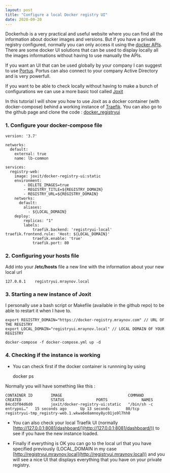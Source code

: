 ```yaml
---
layout: post
title: "Configure a local Docker registry UI"
date: 2020-09-20
---
```


Dockerhub is a very practical and useful website where you can find all the information about docker images and versions. But if you have a private registry configured, normally you can only access it using the [docker APIs](https://docs.docker.com/registry/spec/api/). There are some docker UI solutions that can be used to display locally all the images informations without having to use manually the APIs.

If you want an UI that can be used globally by your company I can suggest to use [Portus](http://port.us.org/). Portus can also connect to your company Active Directory and is very powerfull.

If you want to be able to check locally without having to make a bunch of configurations we can use a more basic tool called [Joxit](https://github.com/Joxit/docker-registry-ui)

In this tutorial I will show you how to use Joxit as a docker container (with docker-compose) behind a working instance of [Traefik](https://mraynov.blogspot.com/2020/09/traefik.html). You can also go to the github page and clone the code : [docker\_registryui](https://github.com/martinraynov/docker_registryui)

### 1. Configure your docker-compose file

    version: '3.7'
    
    networks:
      default:
        external: true
        name: lb-common
    
    services:
      registry-web:
        image: joxit/docker-registry-ui:static
        environment:
            - DELETE_IMAGES=true
            - REGISTRY_TITLE=${REGISTRY_DOMAIN}
            - REGISTRY_URL=${REGISTRY_DOMAIN}
        networks:
          default: 
            aliases: 
              - ${LOCAL_DOMAIN}
        deploy:
            replicas: "1"
            labels:
                traefik.backend: 'registryui-local'            traefik.frontend.rule: 'Host: ${LOCAL_DOMAIN}'
                traefik.enable: 'true'
                traefik.port: 80

### 2. Configuring your hosts file

Add into your **/etc/hosts** file a new line with the information about your new local url

  

    127.0.0.1    registryui.mraynov.local

### 3. Starting a new instance of Joxit

I personally use a bash script or Makefile (available in the github repo) to be able to restart it when I have to. 

  

    export REGISTRY_DOMAIN="https://docker-registry.mraynov.com" // URL OF THE REGISTRY
    export LOCAL_DOMAIN="registryui.mraynov.local" // LOCAL DOMAIN OF YOUR REGISTRY
    
    docker-compose -f docker-compose.yml up -d 
    

### 4. Checking if the instance is working

* You can check first if the docker container is runnning by using 

    docker ps

Normally you will have something like this : 

    CONTAINER ID        IMAGE                             COMMAND                  CREATED             STATUS              PORTS               NAMES
    84cd3f04d6d0        joxit/docker-registry-ui:static   "/bin/sh -c entrypoi…"   15 seconds ago      Up 13 seconds       80/tcp              registryui-tmp_registry-web.1.wkwa6e8amnoy8yc01jo9l7hh0
    

* You can also check your local Traefik UI (normally [http://127.0.0.1:8081/dashboard/](http://127.0.0.1:8081/dashboard/)) to see if you have the new instance loaded.

* Finally if everything is OK you can go to the local url that you have specified previously (LOCAL\_DOMAIN in my case [http://registryui.mraynov.local](http://registryui.mraynov.local)) and you will see a nice UI that displays everything that you have on your private registry.